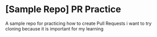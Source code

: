# [Sample Repo] PR Practice
A sample repo for practicing how to create Pull Requests
i want to try cloning because it is important for my learning